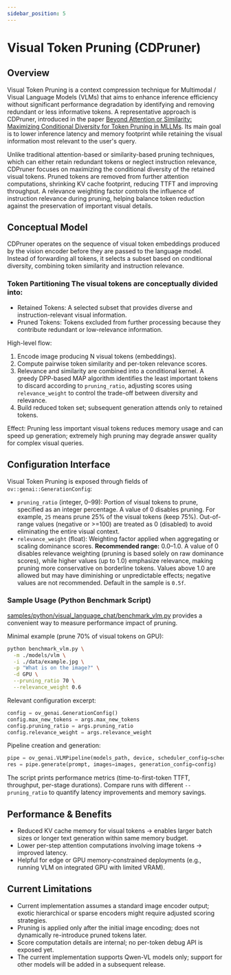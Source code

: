 ```yaml
---
sidebar_position: 5
---
```


# Visual Token Pruning (CDPruner)

## Overview
Visual Token Pruning is a context compression technique for Multimodal / Visual Language Models (VLMs) that aims to enhance inference efficiency without significant performance degradation by identifying and removing redundant or less informative tokens. A representative approach is CDPruner, introduced in the paper [Beyond Attention or Similarity: Maximizing Conditional Diversity for Token Pruning in MLLMs](https://arxiv.org/pdf/2506.10967). Its main goal is to lower inference latency and memory footprint while retaining the visual information most relevant to the user's query.

Unlike traditional attention-based or similarity-based pruning techniques, which can either retain redundant tokens or neglect instruction relevance, CDPruner focuses on maximizing the conditional diversity of the retained visual tokens. Pruned tokens are removed from further attention computations, shrinking KV cache footprint, reducing TTFT and improving throughput. A relevance weighting factor controls the influence of instruction relevance during pruning, helping balance token reduction against the preservation of important visual details.

## Conceptual Model
CDPruner operates on the sequence of visual token embeddings produced by the vision encoder before they are passed to the language model. Instead of forwarding all tokens, it selects a subset based on conditional diversity, combining token similarity and instruction relevance.

### Token Partitioning The visual tokens are conceptually divided into:
* Retained Tokens: A selected subset that provides diverse and instruction-relevant visual information.
* Pruned Tokens: Tokens excluded from further processing because they contribute redundant or low-relevance information.

High-level flow:
1. Encode image producing N visual tokens (embeddings).
2. Compute pairwise token similarity and per-token relevance scores.
3. Relevance and similarity are combined into a conditional kernel. A greedy DPP-based MAP algorithm identifies the least important tokens to discard according to `pruning_ratio`, adjusting scores using `relevance_weight` to control the trade-off between diversity and relevance.
4. Build reduced token set; subsequent generation attends only to retained tokens.

Effect: Pruning less important visual tokens reduces memory usage and can speed up generation; extremely high pruning may degrade answer quality for complex visual queries.

## Configuration Interface
Visual Token Pruning is exposed through fields of `ov::genai::GenerationConfig`:

* `pruning_ratio` (integer, 0–99): Portion of visual tokens to prune, specified as an integer percentage. A value of 0 disables pruning. For example, `25` means prune 25% of the visual tokens (keep 75%). Out-of-range values (negative or >=100) are treated as 0 (disabled) to avoid eliminating the entire visual context.
* `relevance_weight` (float): Weighting factor applied when aggregating or scaling dominance scores. **Recommended range:** 0.0–1.0. A value of 0 disables relevance weighting (pruning is based solely on raw dominance scores), while higher values (up to 1.0) emphasize relevance, making pruning more conservative on borderline tokens. Values above 1.0 are allowed but may have diminishing or unpredictable effects; negative values are not recommended. Default in the sample is `0.5f`.

### Sample Usage (Python Benchmark Script)
[samples/python/visual_language_chat/benchmark_vlm.py](https://github.com/openvinotoolkit/openvino.genai/tree/master/samples/python/visual_language_chat/benchmark_vlm.py) provides a convenient way to measure performance impact of pruning.

Minimal example (prune 70% of visual tokens on GPU):
```bash
python benchmark_vlm.py \
  -m ./models/vlm \
  -i ./data/example.jpg \
  -p "What is on the image?" \
  -d GPU \
  --pruning_ratio 70 \
  --relevance_weight 0.6
```

Relevant configuration excerpt:
```python
config = ov_genai.GenerationConfig()
config.max_new_tokens = args.max_new_tokens
config.pruning_ratio = args.pruning_ratio
config.relevance_weight = args.relevance_weight
```

Pipeline creation and generation:
```python
pipe = ov_genai.VLMPipeline(models_path, device, scheduler_config=scheduler_config)
res = pipe.generate(prompt, images=images, generation_config=config)
```

The script prints performance metrics (time-to-first-token TTFT, throughput, per-stage durations). Compare runs with different `--pruning_ratio` to quantify latency improvements and memory savings.

## Performance & Benefits
* Reduced KV cache memory for visual tokens -> enables larger batch sizes or longer text generation within same memory budget.
* Lower per-step attention computations involving image tokens -> improved latency.
* Helpful for edge or GPU memory-constrained deployments (e.g., running VLM on integrated GPU with limited VRAM).

## Current Limitations
* Current implementation assumes a standard image encoder output; exotic hierarchical or sparse encoders might require adjusted scoring strategies.
* Pruning is applied only after the initial image encoding; does not dynamically re-introduce pruned tokens later.
* Score computation details are internal; no per-token debug API is exposed yet.
* The current implementation supports Qwen-VL models only; support for other models will be added in a subsequent release.